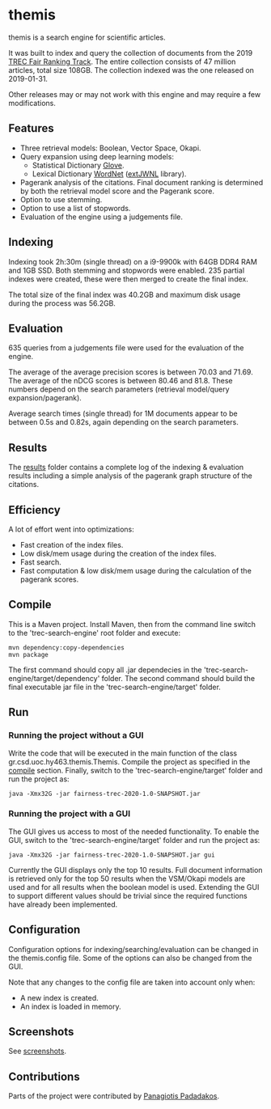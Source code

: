 # themis

themis is a search engine for scientific articles.

It was built to index and query the collection of documents from the 2019 [TREC Fair Ranking Track](https://fair-trec.github.io/). The entire collection consists of 47 million articles, total size 108GB. The collection indexed was the one released on 2019-01-31.

Other releases may or may not work with this engine and may require a few modifications.

## Features

* Three retrieval models: Boolean, Vector Space, Okapi.
* Query expansion using deep learning models:
  * Statistical Dictionary [Glove](https://nlp.stanford.edu/projects/glove/).
  * Lexical Dictionary [WordNet](https://wordnet.princeton.edu/) ([extJWNL](http://extjwnl.sourceforge.net/) library).
* Pagerank analysis of the citations. Final document ranking is determined by both the retrieval model score and the Pagerank score.
* Option to use stemming.
* Option to use a list of stopwords.
* Evaluation of the engine using a judgements file.

## Indexing

Indexing took 2h:30m (single thread) on a i9-9900k with 64GB DDR4 RAM and 1GB SSD. Both stemming and stopwords were enabled. 235 partial indexes were created, these were then merged to create the final index.

The total size of the final index was 40.2GB and maximum disk usage during the process was 56.2GB.

## Evaluation

635 queries from a judgements file were used for the evaluation of the engine.

The average of the average precision scores is between 70.03 and 71.69. The average of the nDCG scores is between 80.46 and 81.8. These numbers depend on the search parameters (retrieval model/query expansion/pagerank).

Average search times (single thread) for 1M documents appear to be between 0.5s and 0.82s, again depending on the search parameters.

## Results

The [results](results/) folder contains a complete log of the indexing & evaluation results including a simple analysis of the pagerank graph structure of the citations.

## Efficiency

A lot of effort went into optimizations:

* Fast creation of the index files.
* Low disk/mem usage during the creation of the index files.
* Fast search.
* Fast computation & low disk/mem usage during the calculation of the pagerank scores.

## Compile

This is a Maven project. Install Maven, then from the command line switch to the 'trec-search-engine' root folder and execute:

    mvn dependency:copy-dependencies
    mvn package

The first command should copy all .jar dependecies in the 'trec-search-engine/target/dependency' folder. The second command should build the final executable jar file in the 'trec-search-engine/target' folder.

## Run

### Running the project without a GUI

Write the code that will be executed in the main function of the class gr.csd.uoc.hy463.themis.Themis. Compile the project as specified in the [compile](#Compile) section. Finally, switch to the 'trec-search-engine/target' folder and run the project as:

    java -Xmx32G -jar fairness-trec-2020-1.0-SNAPSHOT.jar

### Running the project with a GUI

The GUI gives us access to most of the needed functionality. To enable the GUI, switch to the 'trec-search-engine/target' folder and run the project as:

    java -Xmx32G -jar fairness-trec-2020-1.0-SNAPSHOT.jar gui

Currently the GUI displays only the top 10 results. Full document information is retrieved only for the top 50 results when the VSM/Okapi models are used and for all results when the boolean model is used. Extending the GUI to support different values should be trivial since the required functions have already been implemented.

## Configuration

Configuration options for indexing/searching/evaluation can be changed in the themis.config file. Some of the options can also be changed from the GUI.

Note that any changes to the config file are taken into account only when:

* A new index is created.
* An index is loaded in memory.

## Screenshots

See [screenshots](screenshots/).

## Contributions

Parts of the project were contributed by [Panagiotis Padadakos](https://github.com/papadako).
